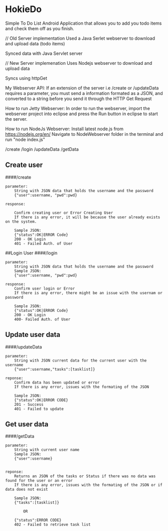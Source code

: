HokieDo
=======

Simple To Do List Android Application that allows you to add you todo items and check them off as you finish.

// Old Server implementation
Used a Java Serlet webserver to download and upload data (todo items)

Synced data with Java Servlet server

// New Server implemenation
Uses Nodejs webserver to download and upload data

Syncs using httpGet

My Webserver API:
If an extension of the server i.e /create or /updateData requires a parameter, you must send a information formated as a JSON,
and converted to  a string before you send it through the HTTP Get Request

How to run Jetty Webserver:
In order to run the webserver, import the webserver project into eclipse and press the Run button in eclipse to start the server.

How to run NodeJs Webserver:
Install latest node.js from https://nodejs.org/en/
Navigate to NodeWebserver folder in the terminal and run "node index.js"

/create
/login
/updateData
/getData

## Create user
####/create
```
parameter: 
	String with JSON data that holds the username and the password
	{"user":username, "pwd":pwd}
```
```
response:

	Confirm creating user or Error Creating User
	If there is any error, it will be because the user already exists on the system.

	Sample JSON:
	{"status":OK|ERROR Code}
	200 - OK Login
	401 - Failed Auth. of User
```
##Login User
####/login
```
parameter:
	String with JSON data that holds the username and the password
	Sample JSON:
	{"user":username, "pwd":pwd}
```
```
response:
	Confirm user login or Error
	If there is any error, there might be an issue with the usernam or password

	Sample JSON:
	{"status":OK|ERROR Code}
	200 - OK Login
	400- Failed Auth. of User
```

## Update user data
####/updateData
```
parameter:
	String with JSON current data for the current user with the username
	{"user":username,"tasks":[tasklist]}
```
```
reponse:
	Confirm data has been updated or error
	If there is any error, issues with the formating of the JSON

	Sample JSON:
	{"status":OK|ERROR CODE}
	201 - Success
	401 - Failed to update
```

## Get user data
####/getData
```
parameter:
	String with current user name
	Sample JSON:
	{"user":username}
	
```
```
reponse:
	Returns an JSON of the tasks or Status if there was no data was found for the user or an error
	If there is any error, issues with the formating of the JSON or if data does not exist

	Sample JSON:
	{"tasks":[tasklist]}

		OR

	{"status":ERROR CODE}
	402 - Failed to retrieve task list
```
